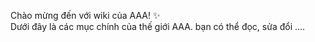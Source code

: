
Chào mừng đến với wiki của AAA! ✨  
Dưới đây là các mục chính của thế giới AAA. bạn có thể đọc, sửa đổi .... 
